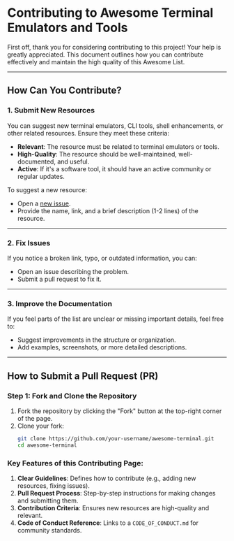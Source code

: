 # Contributing to Awesome Terminal Emulators and Tools

First off, thank you for considering contributing to this project! Your help is greatly appreciated. This document outlines how you can contribute effectively and maintain the high quality of this Awesome List.

---

## How Can You Contribute?

### 1. **Submit New Resources**
You can suggest new terminal emulators, CLI tools, shell enhancements, or other related resources. Ensure they meet these criteria:
- **Relevant**: The resource must be related to terminal emulators or tools.
- **High-Quality**: The resource should be well-maintained, well-documented, and useful.
- **Active**: If it's a software tool, it should have an active community or regular updates.

To suggest a new resource:
- Open a [new issue](https://github.com/mhernandezve/awesome-terminal/issues).
- Provide the name, link, and a brief description (1-2 lines) of the resource.

---

### 2. **Fix Issues**
If you notice a broken link, typo, or outdated information, you can:
- Open an issue describing the problem.
- Submit a pull request to fix it.

---

### 3. **Improve the Documentation**
If you feel parts of the list are unclear or missing important details, feel free to:
- Suggest improvements in the structure or organization.
- Add examples, screenshots, or more detailed descriptions.

---

## How to Submit a Pull Request (PR)

### Step 1: Fork and Clone the Repository
1. Fork the repository by clicking the "Fork" button at the top-right corner of the page.
2. Clone your fork:
   ```bash
   git clone https://github.com/your-username/awesome-terminal.git
   cd awesome-terminal

### Key Features of this Contributing Page:
1. **Clear Guidelines**: Defines how to contribute (e.g., adding new resources, fixing issues).
2. **Pull Request Process**: Step-by-step instructions for making changes and submitting them.
3. **Contribution Criteria**: Ensures new resources are high-quality and relevant.
4. **Code of Conduct Reference**: Links to a `CODE_OF_CONDUCT.md` for community standards.
